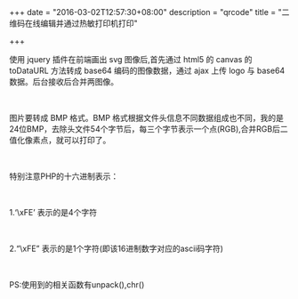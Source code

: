 +++
date = "2016-03-02T12:57:30+08:00"
description = "qrcode"
title = "二维码在线编辑并通过热敏打印机打印"

+++

使用 jquery 插件在前端画出 svg 图像后,首先通过 html5 的 canvas 的 toDataURL 方法转成 base64 编码的图像数据，通过 ajax 上传 logo 与 base64 数据。后台接收后合并两图像。

<br />

图片要转成 BMP 格式。BMP 格式根据文件头信息不同数据组成也不同，我的是24位BMP，去除头文件54个字节后，每三个字节表示一个点(RGB),合并RGB后二值化像素点，就可以打印了。

<br />

特别注意PHP的十六进制表示：

<br />

1.‘\\xFE’ 表示的是4个字符

<br />

2.“\\xFE” 表示的是1个字符(即该16进制数字对应的ascii码字符)

<br />

PS:使用到的相关函数有unpack(),chr()

